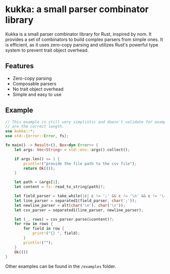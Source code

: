 # kukka: a small parser combinator library

Kukka is a small parser combinator library for Rust, inspired by nom. It provides a set of combinators to build complex parsers from simple ones. It is efficient, as it uses zero-copy parsing and utilizes Rust's powerful type system to prevent trait object overhead.

## Features

- Zero-copy parsing
- Composable parsers
- No trait object overhead
- Simple and easy to use

## Example

```rust
// This example is still very simplistic and doesn't validate for example that the lines
// are the correct length.
use kukka::*;
use std::{error::Error, fs};

fn main() -> Result<(), Box<dyn Error>> {
    let args: Vec<String> = std::env::args().collect();

    if args.len() <= 1 {
        println!("provide the file path to the csv file");
        return Ok(());
    }

    let path = &args[1];
    let content = fs::read_to_string(path)?;

    let field_parser = take_while(|c| c != ';' && c != '\n' && c != '\r');
    let line_parser = separated1(field_parser, char(';'));
    let newline_parser = alt(char('\n'), char('\r'));
    let csv_parser = separated1(line_parser, newline_parser);

    let (_, rows) = csv_parser.parse(&content)?;
    for row in rows {
        for field in row {
            print!("{} ", field);
        }
        println!("");
    }
    Ok(())
}
```

Other examples can be found in the `/examples` folder.
